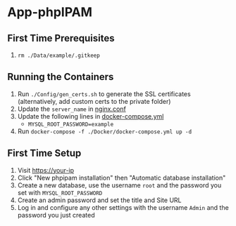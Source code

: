 # App-phpIPAM

## First Time Prerequisites

1. `rm ./Data/example/.gitkeep`

## Running the Containers

1. Run `./Config/gen_certs.sh` to generate the SSL certificates (alternatively,
   add custom certs to the private folder)
2. Update the `server_name` in [nginx.conf](./Config/nginx.conf)
3. Update the following lines in [docker-compose.yml](./Docker/docker-compose.yml)
    * `MYSQL_ROOT_PASSWORD=example`
4. Run `docker-compose -f ./Docker/docker-compose.yml up -d`

## First Time Setup

1. Visit <https://your-ip>
2. Click "New phpipam installation" then "Automatic database installation"
2. Create a new database, use the username `root` and the password you set with `MYSQL_ROOT_PASSWORD`
3. Create an admin password and set the title and Site URL
4. Log in and configure any other settings with the username `Admin` and the
   password you just created
